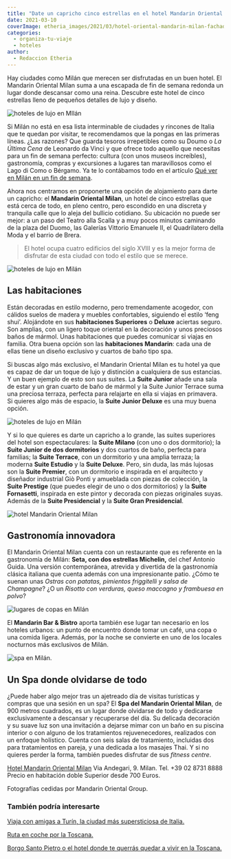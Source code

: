 ```yaml
---
title: "Date un capricho cinco estrellas en el hotel Mandarin Oriental Milan"
date: 2021-03-10
coverImage: etheria_images/2021/03/hotel-oriental-mandarin-milan-fachada.jpg
categories: 
  - organiza-tu-viaje
  - hoteles
author: 
  - Redaccion Etheria
---
```


Hay ciudades como Milán que merecen ser disfrutadas en un buen hotel. El Mandarin Oriental Milan suma a una escapada de fin de semana redonda un lugar donde descansar como una reina. Descubre este hotel de cinco estrellas lleno de pequeños detalles de lujo y diseño.

![hoteles de lujo en MIlán](etheria_images/2021/03/hotel-oriental-mandarin-milan-fachada.jpg "Entrada del Mandarin Oriental Milan.")

Si Milán no está en esa lista interminable de ciudades y rincones de Italia que te 
quedan por visitar, te recomendamos que la pongas en las primeras líneas. ¿Las razones? 
Que guarda tesoros irrepetibles como su Doumo o _La Última Cena_ de Leonardo da Vinci y 
que ofrece todo aquello que necesitas para un fin de semana perfecto: cultura (con unos 
museos increíbles), gastronomía, compras y excursiones a lugares tan maravillosos como 
el Lago di Como o Bérgamo. Ya te lo contábamos todo en el artículo [Qué ver en Milán en 
un fin de semana](https://etheriamagazine.com/?s=milan). 

Ahora nos centramos en proponerte una opción de alojamiento para darte un capricho: el 
**Mandarin Oriental Milan**, un hotel de cinco estrellas que está cerca de todo, en 
pleno centro, pero escondido en una discreta y tranquila calle que lo aleja del bullicio 
cotidiano. Su ubicación no puede ser mejor: a un paso del Teatro alla Scalla y a muy 
pocos minutos caminando de la plaza del Duomo, las Galerías Vittorio Emanuele II, el 
Quadrilatero della Moda y el barrio de Brera. 

> El hotel ocupa cuatro edificios del siglo XVIII y es la mejor forma de disfrutar de esta 
> ciudad con todo el estilo que se merece. 

![hoteles de lujo en Milán](etheria_images/2021/03/hotel-mandarin-oriental-milan-room-deluxe.jpg "Habitación Deluxe.")

## Las habitaciones

Están decoradas en estilo moderno, pero tremendamente acogedor, con cálidos suelos de 
madera y muebles confortables, siguiendo el estilo ‘feng shui’. Alojándote en sus 
**habitaciones Superiores** o **Deluxe** aciertas seguro. Son amplias, con un ligero 
toque oriental en la decoración y unos preciosos baños de mármol. Unas habitaciones que 
puedes comunicar si viajas en familia. Otra buena opción son las **habitaciones 
Mandarin**: cada una de ellas tiene un diseño exclusivo y cuartos de baño tipo spa. 

Si buscas algo más exclusivo, el Mandarin Oriental Milan es tu hotel ya que es capaz de 
dar un toque de lujo y distinción a cualquiera de sus estancias. Y un buen ejemplo de 
esto son sus suites. La **Suite Junior** añade una sala de estar y un gran cuarto de 
baño de mármol y la Suite Junior Terrace suma una preciosa terraza, perfecta para 
relajarte en ella si viajas en primavera. Si quieres algo más de espacio, la **Suite 
Junior Deluxe** es una muy buena opción. 

![hoteles de lujo en Milán](etheria_images/2021/03/milan-madarin-oriental-suite-junior.jpg "Terraza de la Suite Junior Terrace.")

Y si lo que quieres es darte un capricho a lo grande, las suites superiores del hotel 
son espectaculares: la **Suite Milano** (con uno o dos dormitorio); la **Suite Junior de 
dos dormitorios** y dos cuartos de baño, perfecta para familias; la **Suite Terrace**, 
con un dormitorio y una amplia terraza; la moderna **Suite Estudio** y la **Suite 
Deluxe**. Pero, sin duda, las más lujosas son la **Suite Premier**, con un dormitorio e 
inspirada en el arquitecto y diseñador industrial Giò Ponti y amueblada con piezas de 
colección, la **Suite Prestige** (que puedes elegir de uno o dos dormitorios) y la 
**Suite Fornasetti**, inspirada en este pintor y decorada con piezas originales suyas. 
Además de la **Suite Presidencial** y la **Suite Gran Presidencial**. 

![hotel Mandarin Oriental Milan](etheria_images/2021/03/milan-mandarin-oriental-restaurante-seta.jpg "Restaurante Seta, con dos Estrellas Michelin.")

## Gastronomía innovadora

El Mandarin Oriental Milan cuenta con un restaurante que es referente en la gastronomía 
de Milán: **Seta, con dos estrellas Michelin,** del chef Antonio Guida. Una versión 
contemporánea, atrevida y divertida de la gastronomía clásica italiana que cuenta además 
con una impresionante patio. ¿Cómo te suenan unas _Ostras con patatas, pimientos 
friggitelli y salsa de Champagne_? ¿O un _Risotto con verduras, queso maccagno y 
frambuesa en polvo_? 

![lugares de copas en Milán](etheria_images/2021/03/hotel-milan-mandarin-oriental-bar-bistro.jpg "Barra del Mandarin Bar & Bistro.")

El **Mandarin Bar & Bistro** aporta también ese lugar tan necesario en los hoteles 
urbanos: un punto de encuentro donde tomar un café, una copa o una comida ligera. 
Además, por la noche se convierte en uno de los locales nocturnos más exclusivos de 
Milán. 

![spa en Milán.](etheria_images/2021/03/hotel-mandarin-oriental-milan-spa.jpg "Piscina del Spa.")

## Un Spa donde olvidarse de todo

¿Puede haber algo mejor tras un ajetreado día de visitas turísticas y compras que una 
sesión en un spa? El **Spa del Mandarin Oriental Milan**, de 900 metros cuadrados, es un 
lugar donde olvidarse de todo y dedicarse exclusivamente a descansar y recuperarse del 
día. Su delicada decoración y su suave luz son una invitación a dejarse mimar con un 
baño en su piscina interior o con alguno de los tratamientos rejuvenecedores, realizados 
con un enfoque holístico. Cuenta con seis salas de tratamiento, incluidas dos para 
tratamientos en pareja, y una dedicada a los masajes Thai. Y si no quieres perder la 
forma, también puedes disfrutar de sus _fitness centre_. 

[Hotel Mandarin Oriental 
Milan](https://www.mandarinoriental.es/milan/la-scala/luxury-hotel) Via Andegari, 9. 
Milan. Tel. +39 02 8731 8888 Precio en habitación doble Superior desde 700 Euros. 

Fotografías cedidas por Mandarin Oriental Group. 

### También podría interesarte

[Viaja con amigas a Turín, la ciudad más supersticiosa de 
Italia.](https://etheriamagazine.com/2019/12/16/que-ver-en-turin-en-un-viaje-con-amigas/) 

[Ruta en coche por la 
Toscana.](https://etheriamagazine.com/2018/05/10/toscana-en-coche/) 

[Borgo Santo Pietro o el hotel donde te querrás quedar a vivir en la 
Toscana.](https://etheriamagazine.com/2020/04/14/hotel-lujo-toscana-borgo-santo-pietro/)
